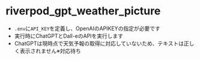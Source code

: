 # riverpod_gpt_weather_picture

- `.env`に`API_KEY`を定義し、OpenAIのAPIKEYの指定が必要です
- 実行時にChatGPTとDall-eのAPIを実行します
- ChatGPTは現時点で天気予報の取得に対応していないため、テキストは正しく表示されません※対応待ち
 